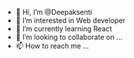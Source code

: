 - 👋 Hi, I’m @Deepaksenti
- 👀 I’m interested in Web developer
- 🌱 I’m currently learning React
- 💞️ I’m looking to collaborate on ...
- 📫 How to reach me ...

<!---
Deepaksenti/Deepaksenti is a ✨ special ✨ repository because its `README.md` (this file) appears on your GitHub profile.
You can click the Preview link to take a look at your changes.
--->
